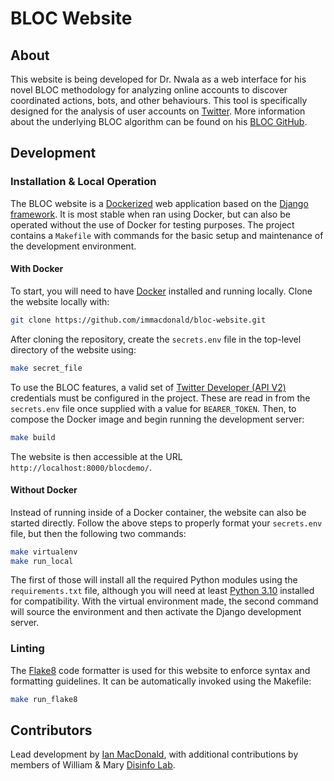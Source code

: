 # BLOC Website

## About
This website is being developed for Dr. Nwala as a web interface for his novel BLOC methodology for analyzing online accounts to discover coordinated actions, bots, and other behaviours. This tool is specifically designed for the analysis of user accounts on [Twitter](https://www.twitter.com). More information about the underlying BLOC algorithm can be found on his [BLOC GitHub](https://github.com/anwala/bloc).

## Development

### Installation & Local Operation
The BLOC website is a [Dockerized](https://www.docker.com/) web application based on the [Django framework](https://www.djangoproject.com/). It is most stable when ran using Docker, but can also be operated without the use of Docker for testing purposes. The project contains a `Makefile` with commands for the basic setup and maintenance of the development environment.

#### With Docker
To start, you will need to have [Docker](https://www.docker.com/) installed and running locally. Clone the website locally with:

```bash
git clone https://github.com/immacdonald/bloc-website.git
```

After cloning the repository, create the `secrets.env` file in the top-level directory of the website using: 

```bash
make secret_file
```

To use the BLOC features, a valid set of [Twitter Developer (API V2)](https://developer.twitter.com/en/docs/twitter-api) credentials must be configured in the project. These are read in from the `secrets.env` file once supplied with a value for `BEARER_TOKEN`. Then,  to compose the Docker image and begin running the development server:

```bash
make build
```

The website is then accessible at the URL `http://localhost:8000/blocdemo/`.  

#### Without Docker
Instead of running inside of a Docker container, the website can also be started directly. Follow the above steps to properly format your `secrets.env` file, but then the following two commands:

```bash
make virtualenv
make run_local
```

The first of those will install all the required Python modules using the `requirements.txt` file, although you will need at least [Python 3.10](https://www.python.org/downloads/) installed for compatibility. With the virtual environment made, the second command will source the environment and then activate the Django development server.

### Linting
The [Flake8](https://flake8.pycqa.org/en/latest/) code formatter is used for this website to enforce syntax and formatting guidelines. It can be automatically invoked using the Makefile:

```bash
make run_flake8
```

## Contributors

Lead development by [Ian MacDonald](https://github.com/immacdonald), with additional contributions by members of William & Mary [Disinfo Lab](https://www.disinfolab.net/).
